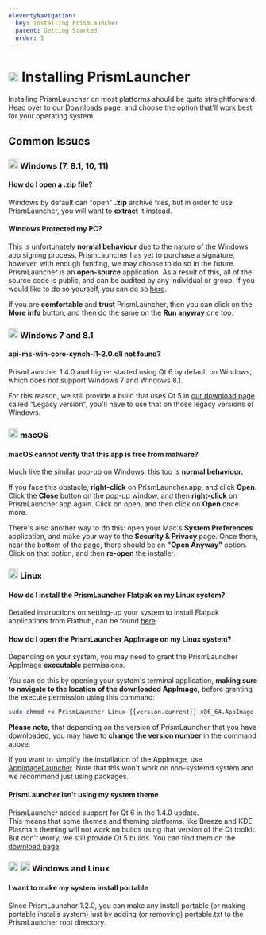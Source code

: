```yaml
---
eleventyNavigation:
  key: Installing PrismLauncher
  parent: Getting Started
  order: 1
---
```


# <img src="https://raw.githubusercontent.com/PrismLauncher/PrismLauncher/e909cc363d2236ad99601222728bad5b1ea71c31/program_info/org.prismlauncher.PrismLauncher.svg" height="20" /> Installing PrismLauncher

Installing PrismLauncher on most platforms should be quite straightforward. Head over to our [Downloads](/download/) page, and choose the option that'll work best for your operating system.

## Common Issues

### <img src="https://upload.wikimedia.org/wikipedia/commons/8/87/Windows_logo_-_2021.svg" height="20" /> Windows (7, 8.1, 10, 11)

#### How do I open a .zip file?

Windows by default can "open" **.zip** archive files, but in order to use PrismLauncher, you will want to **extract** it instead.

#### Windows Protected my PC?

This is unfortunately **normal behaviour** due to the nature of the Windows app signing process. PrismLauncher has yet to purchase a signature, however, with enough funding, we may choose to do so in the future. PrismLauncher is an **open-source** application. As a result of this, all of the source code is public, and can be audited by any individual or group. If you would like to do so yourself, you can do so [here](https://github.com/placeholdermc/PrismLauncher).

If you are **comfortable** and **trust** PrismLauncher, then you can click on the **More info** button, and then do the same on the **Run anyway** one too.

### <img src="https://upload.wikimedia.org/wikipedia/de/c/c2/Microsoft_Windows_7_logo.svg" height="20" /> Windows 7 and 8.1

#### api-ms-win-core-synch-l1-2.0.dll not found?

PrismLauncher 1.4.0 and higher started using Qt 6 by default on Windows, which does *not* support Windows 7 and Windows 8.1.

For this reason, we still provide a build that uses Qt 5 in [our download page](https://prismlauncher.org/download/) called "Legacy version", you'll have to use that on those legacy versions of Windows.

### <img src="https://upload.wikimedia.org/wikipedia/commons/8/84/Apple_Computer_Logo_rainbow.svg" height="20" /> macOS

#### macOS cannot verify that this app is free from malware?

Much like the similar pop-up on Windows, this too is **normal behaviour.**

If you face this obstacle, **right-click** on PrismLauncher.app, and click **Open**. Click the **Close** button on the pop-up window, and then **right-click** on PrismLauncher.app again. Click on open, and then click on **Open** once more.

There's also another way to do this: open your Mac's **System Preferences** application, and make your way to the **Security & Privacy** page. Once there, near the bottom of the page, there should be an **"Open Anyway"** option. Click on that option, and then **re-open** the installer.

### <img src="https://upload.wikimedia.org/wikipedia/commons/3/3c/TuxFlat.svg" height="20" /> Linux

#### How do I install the PrismLauncher Flatpak on my Linux system?

Detailed instructions on setting-up your system to install Flatpak applications from Flathub, can be found [here](https://flatpak.org/setup/).

#### How do I open the PrismLauncher AppImage on my Linux system?

Depending on your system, you may need to grant the PrismLauncher AppImage **executable** permissions.

You can do this by opening your system's terminal application, **making sure to navigate to the location of the downloaded AppImage,** before granting the execute permission using this command:

```bash
sudo chmod +x PrismLauncher-Linux-{{version.current}}-x86_64.AppImage
```

**Please note,** that depending on the version of PrismLauncher that you have downloaded, you may have to **change the version number** in the command above.

If you want to simplify the installation of the AppImage, use [AppimageLauncher](https://github.com/TheAssassin/AppImageLauncher). Note that this won't work on non-systemd system and we recommend just using packages.

#### PrismLauncher isn't using my system theme

PrismLauncher added support for Qt 6 in the 1.4.0 update.  
This means that some themes and theming platforms, like Breeze and KDE Plasma's theming will not work on builds using that version of the Qt toolkit.  
But don't worry, we still provide Qt 5 builds.
You can find them on the [download page](https://prismlauncher.org/download/linux).

### <img src="https://upload.wikimedia.org/wikipedia/commons/8/87/Windows_logo_-_2021.svg" height="20" /> <img src="https://upload.wikimedia.org/wikipedia/commons/3/3c/TuxFlat.svg" height="20" /> Windows and Linux

#### I want to make my system install portable

Since PrismLauncher 1.2.0, you can make any install portable (or making portable installs system) just by adding (or removing) portable.txt to the PrismLauncher root directory.
